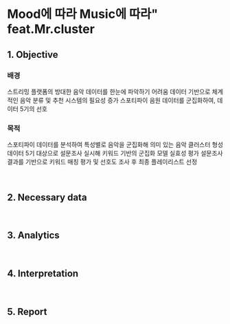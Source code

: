 # Mood에 따라 Music에 따라" feat.Mr.cluster
## 1. Objective
### 배경
스트리밍 플랫폼의 방대한 음악 데이터를 한눈에 파악하기 어려움
데이터 기반으로 체계적인 음악 분류 및 추천 시스템의 필요성 증가
스포티파이 음원 데이터를 군집화하여, 데이터 5기의 선호
### 목적
스포티파이 데이터를 분석하여 특성별로 음악을 군집화해 의미 있는 음악 클러스터 형성
데이터 5기 대상으로 설문조사 실시해 키워드 기반의 군집화 모델 실효성 평가
설문조사 결과를 기반으로 키워드 매칭 평가 및 선호도 조사 후 최종 플레이리스트 선정

<br/>

## 2. Necessary data

<br/>

## 3. Analytics

<br/>

## 4. Interpretation

<br/>

## 5. Report 

